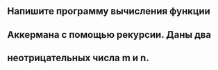 ## Напишите программу вычисления функции 
## Аккермана с помощью рекурсии. Даны два 
## неотрицательных числа m и n.